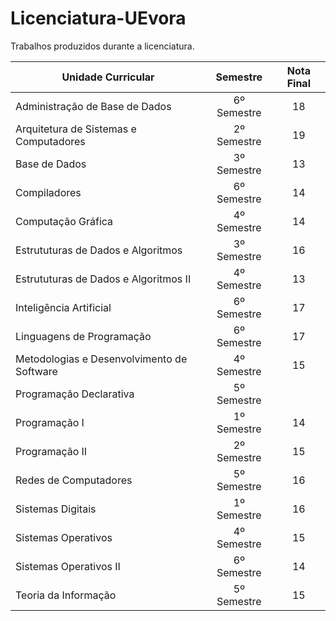 # Licenciatura-UEvora

Trabalhos produzidos durante a licenciatura.


| Unidade Curricular                            |   Semestre        |   Nota Final  |    
|-----------------------------------------------|:-----------------:|:-------------:|
| Administração de Base de Dados                |   6º Semestre     |       18      |
| Arquitetura de Sistemas e Computadores        |   2º Semestre     |       19      |
| Base de Dados                                 |   3º Semestre     |       13      |
| Compiladores                                  |   6º Semestre     |       14      |
| Computação Gráfica                            |   4º Semestre     |       14      |
| Estrututuras de Dados e Algoritmos            |   3º Semestre     |       16      |
| Estrututuras de Dados e Algoritmos II         |   4º Semestre     |       13      |
| Inteligência Artificial                       |   6º Semestre     |       17      |
| Linguagens de Programação                     |   6º Semestre     |       17      |
| Metodologias e Desenvolvimento de Software    |   4º Semestre     |       15      |
| Programação Declarativa                       |   5º Semestre     |               |
| Programação I                                 |   1º Semestre     |       14      |
| Programação II                                |   2º Semestre     |       15      |
| Redes de Computadores                         |   5º Semestre     |       16      |
| Sistemas Digitais                             |   1º Semestre     |       16      |
| Sistemas Operativos                           |   4º Semestre     |       15      |
| Sistemas Operativos II                        |   6º Semestre     |       14      |
| Teoria da Informação                          |   5º Semestre     |       15      |
